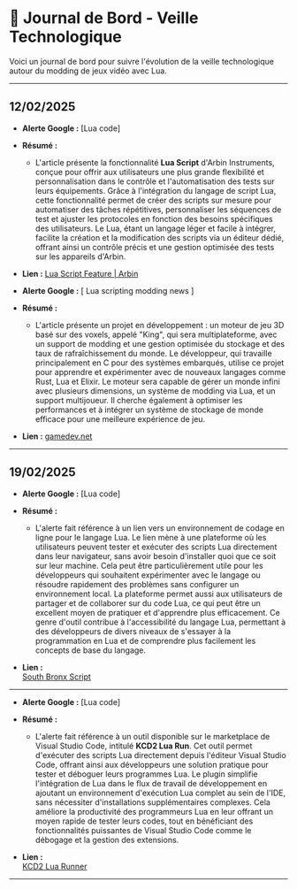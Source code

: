 # 📰 Journal de Bord - Veille Technologique

Voici un journal de bord pour suivre l'évolution de la veille technologique autour du modding de jeux vidéo avec Lua. 

---

## 12/02/2025

- **Alerte Google :** [Lua code]
- **Résumé :**  
  - L'article présente la fonctionnalité **Lua Script** d'Arbin Instruments, conçue pour offrir aux utilisateurs une plus grande flexibilité et personnalisation dans le contrôle et l'automatisation des tests sur leurs équipements. Grâce à l'intégration du langage de script Lua, cette fonctionnalité permet de créer des scripts sur mesure pour automatiser des tâches répétitives, personnaliser les séquences de test et ajuster les protocoles en fonction des besoins spécifiques des utilisateurs. Le Lua, étant un langage léger et facile à intégrer, facilite la création et la modification des scripts via un éditeur dédié, offrant ainsi un contrôle précis et une gestion optimisée des tests sur les appareils d'Arbin.

- **Lien :**  [Lua Script Feature | Arbin](https://www.arbin.com/zh/82-8/lua-script-feature/)


- **Alerte Google :** [ Lua scripting modding news ]
- **Résumé :**  
  - L'article présente un projet en développement : un moteur de jeu 3D basé sur des voxels, appelé "King", qui sera multiplateforme, avec un support de modding et une gestion optimisée du stockage et des taux de rafraîchissement du monde. Le développeur, qui travaille principalement en C pour des systèmes embarqués, utilise ce projet pour apprendre et expérimenter avec de nouveaux langages comme Rust, Lua et Elixir. Le moteur sera capable de gérer un monde infini avec plusieurs dimensions, un système de modding via Lua, et un support multijoueur. Il cherche également à optimiser les performances et à intégrer un système de stockage de monde efficace pour une meilleure expérience de jeu.

- **Lien :**  [gamedev.net](https://www.gamedev.net/forums/topic/717943-king-3d-cross-platform-infinite-voxel-world-engine-w-modding-support-multi-player-optimized-world-storagetick-rates-c-lua-rustelixir/5468438/)
  
---

## 19/02/2025

- **Alerte Google :** [Lua code]
- **Résumé :**  
  - L'alerte fait référence à un lien vers un environnement de codage en ligne pour le langage Lua. Le lien mène à une plateforme où les utilisateurs peuvent tester et exécuter des scripts Lua directement dans leur navigateur, sans avoir besoin d'installer quoi que ce soit sur leur machine. Cela peut être particulièrement utile pour les développeurs qui souhaitent expérimenter avec le langage ou résoudre rapidement des problèmes sans configurer un environnement local. La plateforme permet aussi aux utilisateurs de partager et de collaborer sur du code Lua, ce qui peut être un excellent moyen de pratiquer et d'apprendre plus efficacement. Ce genre d'outil contribue à l'accessibilité du langage Lua, permettant à des développeurs de divers niveaux de s'essayer à la programmation en Lua et de comprendre plus facilement les concepts de base du langage.

- **Lien :**  
  [South Bronx Script](https://www.mycompiler.io/view/I98NJVmsbGa)

---

- **Alerte Google :** [Lua code]
- **Résumé :**  
  - L'alerte fait référence à un outil disponible sur le marketplace de Visual Studio Code, intitulé **KCD2 Lua Run**. Cet outil permet d'exécuter des scripts Lua directement depuis l'éditeur Visual Studio Code, offrant ainsi aux développeurs une solution pratique pour tester et déboguer leurs programmes Lua. Le plugin simplifie l'intégration de Lua dans le flux de travail de développement en ajoutant un environnement d'exécution Lua complet au sein de l'IDE, sans nécessiter d'installations supplémentaires complexes. Cela améliore la productivité des programmeurs Lua en leur offrant un moyen rapide de tester leurs codes, tout en bénéficiant des fonctionnalités puissantes de Visual Studio Code comme le débogage et la gestion des extensions.

- **Lien :**  
  [KCD2 Lua Runner](https://marketplace.visualstudio.com/items?itemName=yobson.kcd2-lua-run)

---


